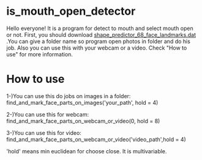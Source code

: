 # is_mouth_open_detector

Hello everyone! It is a program for detect to mouth and select mouth open or not. First, you should download [shape_predictor_68_face_landmarks.dat](https://github.com/AKSHAYUBHAT/TensorFace/blob/master/openface/models/dlib/shape_predictor_68_face_landmarks.dat) .You can give a folder name so program open photos in folder and do his job. Also you can use this with your webcam or a video. Check "How to use" for more information.

# How to use

1-)You can use this do jobs on images in a folder: find_and_mark_face_parts_on_images('your_path', hold = 4)

2-)You can use this for webcam: find_and_mark_face_parts_on_webcam_or_video(0, hold = 8)

3-)You can use this for video: find_and_mark_face_parts_on_webcam_or_video('video_path',hold = 4)

'hold' means min euclidean for choose close. It is multivariable.
